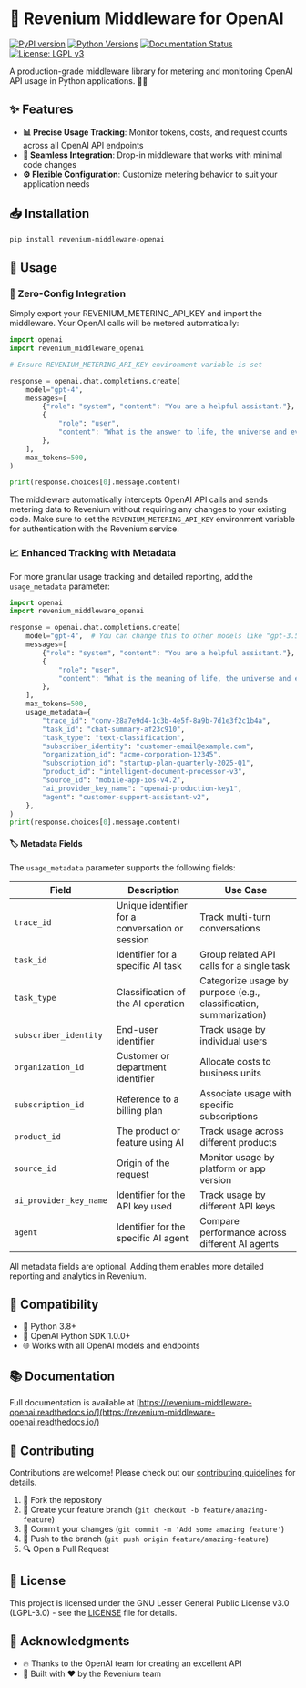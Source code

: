 # 🤖 Revenium Middleware for OpenAI

[![PyPI version](https://img.shields.io/pypi/v/revenium-middleware-openai.svg)](https://pypi.org/project/revenium-middleware-openai/)
[![Python Versions](https://img.shields.io/pypi/pyversions/revenium-middleware-openai.svg)](https://pypi.org/project/revenium-middleware-openai/)
[![Documentation Status](https://readthedocs.org/projects/revenium-middleware-openai/badge/?version=latest)](https://revenium-middleware-openai.readthedocs.io/en/latest/?badge=latest)
[![License: LGPL v3](https://img.shields.io/badge/License-LGPL%20v3-blue.svg)](https://www.gnu.org/licenses/lgpl-3.0)

[//]: # ([![Build Status]&#40;https://github.com/revenium/revenium-middleware-openai/actions/workflows/ci.yml/badge.svg&#41;]&#40;https://github.com/revenium/revenium-middleware-openai/actions&#41;)

A production-grade middleware library for metering and monitoring OpenAI API usage in Python applications. 🐍✨

## ✨ Features

- **📊 Precise Usage Tracking**: Monitor tokens, costs, and request counts across all OpenAI API endpoints
- **🔌 Seamless Integration**: Drop-in middleware that works with minimal code changes
- **⚙️ Flexible Configuration**: Customize metering behavior to suit your application needs


## 📥 Installation

```bash
pip install revenium-middleware-openai
```

## 🔧 Usage

### 🔄 Zero-Config Integration

Simply export your REVENIUM_METERING_API_KEY and import the middleware. 
Your OpenAI calls will be metered automatically:

```python
import openai
import revenium_middleware_openai

# Ensure REVENIUM_METERING_API_KEY environment variable is set

response = openai.chat.completions.create(
    model="gpt-4",  
    messages=[
        {"role": "system", "content": "You are a helpful assistant."},
        {
            "role": "user",
            "content": "What is the answer to life, the universe and everything?",
        },
    ],
    max_tokens=500,
)

print(response.choices[0].message.content)
```

The middleware automatically intercepts OpenAI API calls and sends metering data to Revenium without requiring any changes to your existing code. Make sure to set the `REVENIUM_METERING_API_KEY` environment variable for authentication with the Revenium service.

### 📈 Enhanced Tracking with Metadata

For more granular usage tracking and detailed reporting, add the `usage_metadata` parameter:

```python
import openai
import revenium_middleware_openai

response = openai.chat.completions.create(
    model="gpt-4",  # You can change this to other models like "gpt-3.5-turbo"
    messages=[
        {"role": "system", "content": "You are a helpful assistant."},
        {
            "role": "user",
            "content": "What is the meaning of life, the universe and everything?",
        },
    ],
    max_tokens=500,
    usage_metadata={
        "trace_id": "conv-28a7e9d4-1c3b-4e5f-8a9b-7d1e3f2c1b4a",
        "task_id": "chat-summary-af23c910",
        "task_type": "text-classification",
        "subscriber_identity": "customer-email@example.com",
        "organization_id": "acme-corporation-12345",
        "subscription_id": "startup-plan-quarterly-2025-Q1",
        "product_id": "intelligent-document-processor-v3",
        "source_id": "mobile-app-ios-v4.2",
        "ai_provider_key_name": "openai-production-key1",
        "agent": "customer-support-assistant-v2",
    },
)
print(response.choices[0].message.content)
```

#### 🏷️ Metadata Fields

The `usage_metadata` parameter supports the following fields:

| Field | Description | Use Case |
|-------|-------------|----------|
| `trace_id` | Unique identifier for a conversation or session | Track multi-turn conversations |
| `task_id` | Identifier for a specific AI task | Group related API calls for a single task |
| `task_type` | Classification of the AI operation | Categorize usage by purpose (e.g., classification, summarization) |
| `subscriber_identity` | End-user identifier | Track usage by individual users |
| `organization_id` | Customer or department identifier | Allocate costs to business units |
| `subscription_id` | Reference to a billing plan | Associate usage with specific subscriptions |
| `product_id` | The product or feature using AI | Track usage across different products |
| `source_id` | Origin of the request | Monitor usage by platform or app version |
| `ai_provider_key_name` | Identifier for the API key used | Track usage by different API keys |
| `agent` | Identifier for the specific AI agent | Compare performance across different AI agents |

All metadata fields are optional. Adding them enables more detailed reporting and analytics in Revenium.

## 🔄 Compatibility

- 🐍 Python 3.8+
- 🤖 OpenAI Python SDK 1.0.0+
- 🌐 Works with all OpenAI models and endpoints

## 📚 Documentation

Full documentation is available at [https://revenium-middleware-openai.readthedocs.io/](https://revenium-middleware-openai.readthedocs.io/)

## 👥 Contributing

Contributions are welcome! Please check out our [contributing guidelines](CONTRIBUTING.md) for details.

1. 🍴 Fork the repository
2. 🌿 Create your feature branch (`git checkout -b feature/amazing-feature`)
3. 💾 Commit your changes (`git commit -m 'Add some amazing feature'`)
4. 🚀 Push to the branch (`git push origin feature/amazing-feature`)
5. 🔍 Open a Pull Request

## 📄 License

This project is licensed under the GNU Lesser General Public License v3.0 (LGPL-3.0) - see the [LICENSE](LICENSE) file for details.

## 🙏 Acknowledgments

- 🔥 Thanks to the OpenAI team for creating an excellent API
- 💖 Built with ❤️ by the Revenium team
